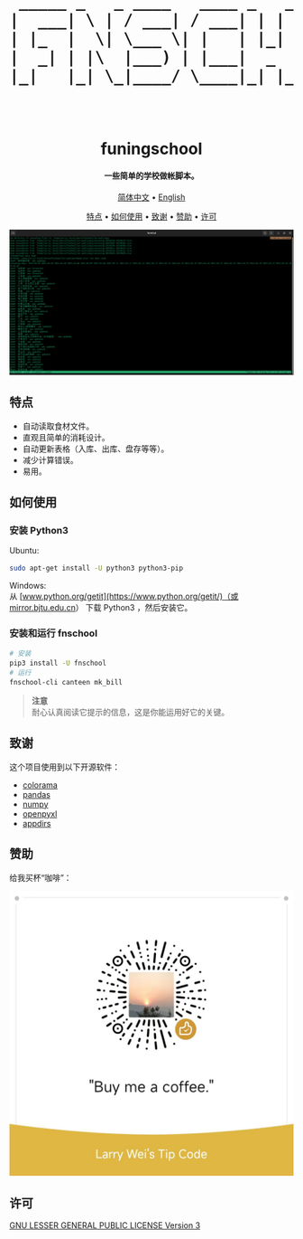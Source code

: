 
<h1 align="center">
  <br>
  
  <pre> _____ _   _ ____   ____ _   _  ___   ___  _     
|  ___| \ | / ___| / ___| | | |/ _ \ / _ \| |    
| |_  |  \| \___ \| |   | |_| | | | | | | | |    
|  _| | |\  |___) | |___|  _  | |_| | |_| | |___ 
|_|   |_| \_|____/ \____|_| |_|\___/ \___/|_____|
                                                 
</pre>

  <br>
  funingschool
  <br>
</h1>

<h4 align="center"> 一些简单的学校做帐脚本。 </h4>

<p align="center">
  <a href="https://github.com/larryw3i/funingschool/blob/master/Documentation/README.zh_CN.md">简体中文</a> •
  <a href="https://github.com/larryw3i/funingschool/blob/master/README.md">English</a>
</p>

<p align="center">
  <a href="#特点">特点</a> •
  <a href="#如何使用">如何使用</a> •
  <a href="#致谢">致谢</a> •
  <a href="#赞助">赞助</a> •
  <a href="#许可">许可</a>
</p>

![screenshot](https://raw.githubusercontent.com/larryw3i/funingschool/master/Documentation/images/9432e132-f8cd-11ee-8ee6-f37309efa64b.png)

## 特点

* 自动读取食材文件。  
* 直观且简单的消耗设计。  
* 自动更新表格（入库、出库、盘存等等）。  
* 减少计算错误。  
* 易用。  

## 如何使用

### 安装 Python3  

Ubuntu: 
```bash
sudo apt-get install -U python3 python3-pip
```
Windows:   
从 [www.python.org/getit](https://www.python.org/getit/)（或 [mirror.bjtu.edu.cn](https://mirror.bjtu.edu.cn/python/)） 下载 Python3 ，然后安装它。  

### 安装和运行 fnschool   
```bash
# 安装
pip3 install -U fnschool
# 运行
fnschool-cli canteen mk_bill
```

> **注意**  
> 耐心认真阅读它提示的信息，这是你能运用好它的关键。  


## 致谢

这个项目使用到以下开源软件：

- [colorama](https://github.com/tartley/colorama)  
- [pandas](https://pandas.pydata.org/)  
- [numpy](https://numpy.org/)  
- [openpyxl](https://openpyxl.readthedocs.io/)  
- [appdirs](http://github.com/ActiveState/appdirs)  


## 赞助

给我买杯“咖啡”：   

![Buy me a coffee](https://raw.githubusercontent.com/larryw3i/funingschool/master/Documentation/images/9237879a-f8d5-11ee-8411-23057db0a773.jpeg)

## 许可  

[GNU LESSER GENERAL PUBLIC LICENSE Version 3](https://github.com/larryw3i/funingschool/blob/master/LICENSE)



